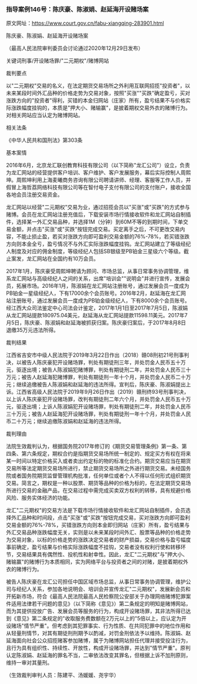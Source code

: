 ### 指导案例146号：陈庆豪、陈淑娟、赵延海开设赌场案
原文网址：https://www.court.gov.cn/fabu-xiangqing-283901.html

陈庆豪、陈淑娟、赵延海开设赌场案

（最高人民法院审判委员会讨论通过2020年12月29日发布）

关键词刑事/开设赌场罪/"二元期权"/赌博网站

裁判要点

以"二元期权"交易的名义，在法定期货交易场所之外利用互联网招揽"投资者"，以未来某段时间外汇品种的价格走势为交易对象，按照"买涨""买跌"确定盈亏，买对涨跌方向的"投资者"得利，买错的本金归网站（庄家）所有，盈亏结果不与价格实际涨跌幅度挂钩的，本质是"押大小、赌输赢"，是披着期权交易外衣的赌博行为。对相关网站应当认定为赌博网站。

相关法条

《中华人民共和国刑法》第303条

基本案情

2016年6月，北京龙汇联创教育科技有限公司（以下简称"龙汇公司"）设立，负责为龙汇网站的经营提供客户培训、客户维护、客户发展服务，幕后实际控制人周熙坤。周熙坤利用上海麦曦商务咨询有限公司聘请讲师、经理、客服等工作人员，并假冒上海哲荔网络科技有限公司等在智付电子支付有限公司的支付账户，接收全国各地会员注册交易资金。

龙汇网站以经营"二元期权"交易为业，通过招揽会员以"买涨"或"买跌"的方式参与赌博。会员在龙汇网站注册充值后，下载安装市场行情接收软件和龙汇网站自制插件，选择某一外汇交易品种，并选择1M（分钟）到60M不等的到期时间，下单交易金额，并点击"买涨"或"买跌"按钮完成交易。买定离手之后，不可更改交易内容，不能止损止盈，若买对涨跌方向即可盈利交易金额的76%-78%，若买错涨跌方向则本金全亏，盈亏情况不与外汇实际涨跌幅度挂钩。龙汇网站建立了等级经纪人制度及对应的佣金制度，等级经纪人包括SB银级至PB铂金三星级六个等级。截止案发，龙汇网站在全国约有10万会员。

2017年1月，陈庆豪受周熙坤聘请为顾问、市场总监，从事日常事务协调管理，维系龙汇网站与高级经纪人之间的关系，出席"培训会""说明会"并进行宣传，发展会员，拓展市场。2016年1月，陈淑娟在龙汇网站注册账号，通过发展会员一度成为PB铂金一星级经纪人，下有17000余个会员账号。2016年2月，赵延海在龙汇网站注册账号，通过发展会员一度成为PB铂金级经纪人，下有8000余个会员账号。经江西大众司法鉴定中心司法会计鉴定，2017年1月1日至2017年7月5日，陈淑娟从龙汇网站提款180975.04美元，赵延海从龙汇网站提款11598.11美元。2017年7月5日，陈庆豪、陈淑娟和赵延海被抓获归案。陈庆豪归案后，于2017年8月8日退缴35万元违法所得。

裁判结果

江西省吉安市中级人民法院于2019年3月22日作出（2018）赣08刑初21号刑事判决，以被告人陈庆豪犯开设赌场罪，判处有期徒刑三年，并处罚金人民币五十万元，驱逐出境；被告人陈淑娟犯赌博罪，判处有期徒刑二年，并处罚金人民币三十万元；被告人赵延海犯赌博罪，判处有期徒刑一年十个月，并处罚金人民币二十万元；继续追缴被告人陈淑娟和赵延海的违法所得。宣判后，陈庆豪、陈淑娟提出上诉。江西省高级人民法院于2019年9月26日作出（2019）赣刑终93号刑事判决，以上诉人陈庆豪犯开设赌场罪，改判有期徒刑二年六个月，并处罚金人民币五十万元，驱逐出境；上诉人陈淑娟犯开设赌场罪，判处有期徒刑二年，并处罚金人民币三十万元；被告人赵延海犯开设赌场罪，判处有期徒刑一年十个月，并处罚金人民币二十万元；继续追缴陈淑娟和赵延海的违法所得。

裁判理由

法院生效裁判认为，根据国务院2017年修订的《期货交易管理条例》第一条、第四条、第六条规定，期权合约是指期货交易场所统一制定的、规定买方有权在将来某一时间以特定价格买入或者卖出约定标的物的标准化合约。期货交易应当在期货交易所等法定期货交易场所进行，禁止期货交易场所之外进行期货交易。未经国务院或者国务院期货监督管理机构批准，任何单位或者个人不得以任何形式组织期货交易。简言之，期权是一种以股票、期货等品种的价格为标的，在法定期货交易场所进行交易的金融产品，在交易过程中需完成买卖双方权利的转移，具有规避价格风险、服务实体经济的功能。

龙汇"二元期权"的交易方法是下载市场行情接收软件和龙汇网站自制插件，会员选择外汇品种和时间段，点击"买涨"或"买跌"按钮完成交易，买对涨跌方向即可盈利交易金额的76%-78%，买错涨跌方向则本金即归网站（庄家）所有，盈亏结果与外汇交易品种涨跌幅度无关，实则是以未来某段时间外汇、股票等品种的价格走势为交易对象，以标的价格走势的涨跌决定交易者的财产损益，交易价格与盈亏幅度事前确定，盈亏结果与价格实际涨跌幅度不挂钩，交易者没有权利行使和转移环节，交易结果具有偶然性、投机性和射幸性。因此，龙汇"二元期权"与"押大小、赌输赢"的赌博行为本质相同，实为网络平台与投资者之间的对赌，是披着期权外衣的赌博行为。

被告人陈庆豪在龙汇公司担任中国区域市场总监，从事日常事务协调管理，维护公司与经纪人关系，参加各地说明会、培训会并宣传龙汇"二元期权"，发展新会员和开拓新市场，符合《最高人民法院最高人民检察院公安部关于办理网络赌博犯罪案件适用法律若干问题的意见》（以下简称《意见》）第二条规定的明知是赌博网站，而为其提供投放广告、发展会员等服务的行为，构成开设赌场罪，其非法所得已达到《意见》第二条规定的"收取服务费数额在2万元以上的"5倍以上，应认定为开设赌场"情节严重"。但考虑到其犯罪事实、行为性质、在共同犯罪中的地位作用和从轻量刑情节，对其有期徒刑刑期予以酌减，对罚金刑依法予以维持。陈淑娟、赵延海面向社会公众招揽赌客参加赌博，属于为赌博网站担任代理并接受投注行为，且行为具有组织性、持续性、开放性，构成开设赌场罪，并达到"情节严重"。原判认定陈淑娟、赵延海的罪名不当，二审依法改变其罪名，但根据上诉不加刑原则，维持一审对其量刑。

（生效裁判审判人员：陈建平、汤媛媛、尧宇华）
